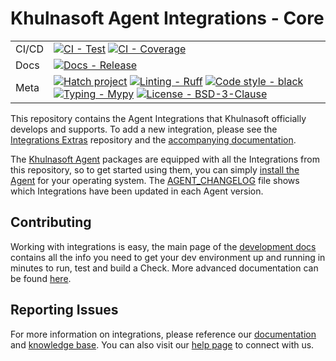 # Khulnasoft Agent Integrations - Core

| | |
| --- | --- |
| CI/CD | [![CI - Test][1]][2] [![CI - Coverage][17]][18] |
| Docs | [![Docs - Release][19]][20] |
| Meta | [![Hatch project][26]][27] [![Linting - Ruff][24]][25] [![Code style - black][21]][22] [![Typing - Mypy][28]][29] [![License - BSD-3-Clause][30]][31] |

This repository contains the Agent Integrations that Khulnasoft officially develops and supports.
To add a new integration, please see the [Integrations Extras][5] repository and the
[accompanying documentation][6].

The [Khulnasoft Agent][7] packages are equipped with all the Integrations from this
repository, so to get started using them, you can simply [install the Agent][8]
for your operating system. The [AGENT_CHANGELOG](AGENT_CHANGELOG.md) file shows
which Integrations have been updated in each Agent version.

## Contributing

Working with integrations is easy, the main page of the [development docs][6]
contains all the info you need to get your dev environment up and running in minutes
to run, test and build a Check. More advanced documentation can be found [here][3].

## Reporting Issues

For more information on integrations, please reference our [documentation][11] and
[knowledge base][12]. You can also visit our [help page][13] to connect with us.


[1]: https://raw.githubusercontent.com/KhulnaSoft/integrations-core/badges/test-results.svg
[2]: https://github.com/KhulnaSoft/integrations-core/actions/workflows/master.yml
[3]: https://khulnasoft.dev/integrations-core/
[5]: https://github.com/KhulnaSoft/integrations-extras
[6]: https://docs.khulnasoft.com/developers/integrations/
[7]: https://github.com/KhulnaSoft/khulnasoft-agent
[8]: https://app.khulnasoft.com/account/settings/agent/latest
[9]: https://docs.pytest.org/en/latest/
[10]: https://packaging.python.org/tutorials/distributing-packages/
[11]: https://docs.khulnasoft.com
[12]: https://help.khulnasoft.com/hc/en-us
[13]: https://docs.khulnasoft.com/help/
[15]: https://github.com/KhulnaSoft/integrations-core/blob/6.2.1/requirements-integration-core.txt
[16]: https://github.com/KhulnaSoft/integrations-core/blob/ea2dfbf1e8859333af4c8db50553eb72a3b466f9/requirements-agent-release.txt
[17]: https://codecov.io/github/KhulnaSoft/integrations-core/coverage.svg?branch=master
[18]: https://codecov.io/github/KhulnaSoft/integrations-core?branch=master
[19]: https://github.com/KhulnaSoft/integrations-core/workflows/docs/badge.svg
[20]: https://github.com/KhulnaSoft/integrations-core/actions?workflow=docs
[21]: https://img.shields.io/badge/code%20style-black-000000.svg
[22]: https://github.com/ambv/black
[24]: https://img.shields.io/endpoint?url=https://raw.githubusercontent.com/charliermarsh/ruff/main/assets/badge/v0.json
[25]: https://github.com/charliermarsh/ruff
[26]: https://img.shields.io/badge/%F0%9F%A5%9A-Hatch-4051b5.svg
[27]: https://github.com/pypa/hatch
[28]: https://img.shields.io/badge/typing-Mypy-blue.svg
[29]: https://github.com/python/mypy
[30]: https://img.shields.io/badge/license-BSD--3--Clause-9400d3.svg
[31]: https://spdx.org/licenses/BSD-3-Clause.html
